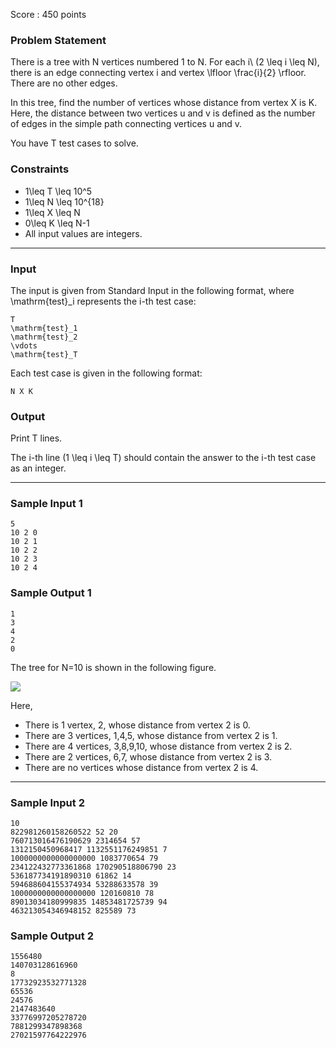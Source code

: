 Score : 450 points

### Problem Statement

There is a tree with N vertices numbered 1 to N.
For each i\ (2 \leq i \leq N), there is an edge connecting vertex i and vertex \lfloor \frac{i}{2} \rfloor.
There are no other edges.

In this tree, find the number of vertices whose distance from vertex X is K.
Here, the distance between two vertices u and v is defined as the number of edges in the simple path connecting vertices u and v.

You have T test cases to solve.

### Constraints

* 1\leq T \leq 10^5
* 1\leq N \leq 10^{18}
* 1\leq X \leq N
* 0\leq K \leq N-1
* All input values are integers.

---

### Input

The input is given from Standard Input in the following format, where \mathrm{test}\_i represents the i-th test case:

```
T
\mathrm{test}_1
\mathrm{test}_2
\vdots
\mathrm{test}_T
```

Each test case is given in the following format:

```
N X K 
```

### Output

Print T lines.

The i-th line (1 \leq i \leq T) should contain the answer to the i-th test case as an integer.

---

### Sample Input 1

```
5
10 2 0
10 2 1
10 2 2
10 2 3
10 2 4
```

### Sample Output 1

```
1
3
4
2
0
```

The tree for N=10 is shown in the following figure.

![](https://img.atcoder.jp/abc321/0d1a718458ffcf25a6bc26d11b3a7641.png)

Here,

* There is 1 vertex, 2, whose distance from vertex 2 is 0.
* There are 3 vertices, 1,4,5, whose distance from vertex 2 is 1.
* There are 4 vertices, 3,8,9,10, whose distance from vertex 2 is 2.
* There are 2 vertices, 6,7, whose distance from vertex 2 is 3.
* There are no vertices whose distance from vertex 2 is 4.

---

### Sample Input 2

```
10
822981260158260522 52 20
760713016476190629 2314654 57
1312150450968417 1132551176249851 7
1000000000000000000 1083770654 79
234122432773361868 170290518806790 23
536187734191890310 61862 14
594688604155374934 53288633578 39
1000000000000000000 120160810 78
89013034180999835 14853481725739 94
463213054346948152 825589 73
```

### Sample Output 2

```
1556480
140703128616960
8
17732923532771328
65536
24576
2147483640
33776997205278720
7881299347898368
27021597764222976
```